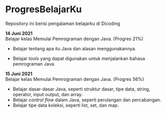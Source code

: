 # ProgresBelajarKu
Repository ini berisi pengalaman belajarku di Dicoding

**14 Juni 2021** <br>
Belajar kelas Memulai Pemrograman dengan Java. (Progres 21%)
* Belajar tentang apa itu Java dan alasan menggunakannya.
- Belajar *tools* yang dapat digunakan untuk menjalankan bahasa pemrograman Java.

**15 Juni 2021** <br>
Belajar kelas Memulai Pemrograman dengan Java. (Progres 56%)
- Belajar dasar-dasar Java, seperti struktur dasar, tipe data, string, operator, input output, dan array.
- Belajar *control flow* dalam Java, seperti perulangan dan percabangan.
- Belajar tipe data koleksi, seperti list, set, dan map.
